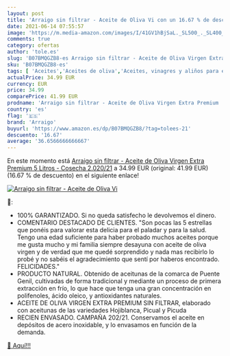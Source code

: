 ```yaml
---
layout: post
title: 'Arraigo sin filtrar - Aceite de Oliva Vi con un 16.67 % de descuento'
date: 2021-06-14 07:55:57
image: 'https://m.media-amazon.com/images/I/41GV1hBjSaL._SL500_._SL400_.jpg'
comments: true
category: ofertas
author: 'tole.es'
slug: 'B07BMQGZB8-es Arraigo sin filtrar - Aceite de Oliva Virgen Extra Premium...'
sku: 'B07BMQGZB8-es'
tags: [ 'Aceites','Aceites de oliva','Aceites, vinagres y aliños para ensalada','Alimentación y bebidas','aceite','arraigo','de','extra','oliva','virgen', ]
actualPrice: 34.99 EUR
currency: EUR
price: 34.99
comparePrice: 41.99 EUR
prodname: 'Arraigo sin filtrar - Aceite de Oliva Virgen Extra Premium  5 Litros  - Cosecha 2.020/21'
country: 'es'
flag: '🇪🇸'
brand: 'Arraigo'
buyurl: 'https://www.amazon.es/dp/B07BMQGZB8/?tag=tolees-21'
descuento: '16.67'
average: '36.6566666666667'
---
```


En este momento está [Arraigo sin filtrar - Aceite de Oliva Virgen Extra Premium  5 Litros  - Cosecha 2.020/21](https://www.amazon.es/dp/B07BMQGZB8/?tag=tolees-21) a 34.99 EUR (original: 41.99 EUR) (16.67 %  de descuento) en el siguiente enlace!

[![Arraigo sin filtrar - Aceite de Oliva Vi](https://m.media-amazon.com/images/I/41GV1hBjSaL._SL500_._SL400_.jpg)](https://www.amazon.es/dp/B07BMQGZB8/?tag=tolees-21)

🔎:

- 100% GARANTIZADO. Si no queda satisfecho le devolvemos el dinero.
- COMENTARIO DESTACADO DE CLIENTES. "Son pocas las 5 estrellas que ponéis para valorar esta delicia para el paladar y para la salud. Tengo una edad suficiente para haber probado muchos aceites porque me gusta mucho y mi familia siempre desayuna con aceite de oliva virgen y de verdad que me quedé sorprendido y nada mas recibirlo lo probé y no sabéis el agradecimiento que sentí por haberos encontrado. FELICIDADES."
- PRODUCTO NATURAL. Obtenido de aceitunas de la comarca de Puente Genil, cultivadas de forma tradicional y mediante un proceso de primera extracción en frío, lo que hace que tenga una gran concentración en polifenoles, ácido oleico, y antioxidantes naturales.
- ACEITE DE OLIVA VIRGEN EXTRA PREMIUM SIN FILTRAR, elaborado con aceitunas de las variedades Hojiblanca, Picual y Picuda
- RECIEN ENVASADO. CAMPAÑA 202/21. Conservamos el aceite en depósitos de acero inoxidable, y lo envasamos en función de la demanda.

[🛒 Aquí!!!](https://www.amazon.es/dp/B07BMQGZB8/?tag=tolees-21)
